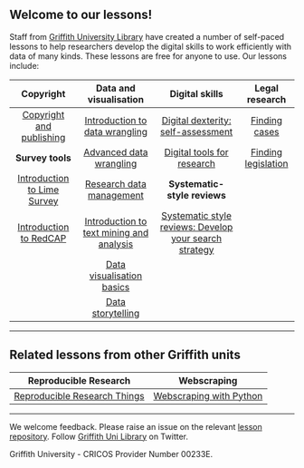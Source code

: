 
## Welcome to our lessons!

Staff from [Griffith University Library](https://www.griffith.edu.au/library) have created a number of self-paced lessons to help researchers develop the digital skills to work efficiently with data of many kinds. These lessons are free for anyone to use. Our lessons include:


| **Copyright** |  **Data and visualisation** | **Digital skills** | **Legal research** |
| :---: | :---: | :---: | :---: |
|[Copyright and publishing](https://griffithunilibrary.github.io/copyright-publishing/#/)| [Introduction to data wrangling](https://griffithunilibrary.github.io/intro-data-wrangle/) | [Digital dexterity: self-assessment](https://griffithunilibrary.github.io/digital-dexterity/)| [Finding cases](https://griffithunilibrary.github.io/finding-cases/#/) |
|**Survey tools** | [Advanced data wrangling](https://griffithunilibrary.github.io/Advanced-data-wrangle/) | [Digital tools for research](https://griffithunilibrary.github.io/digital-tools/) | [Finding legislation](https://griffithunilibrary.github.io/finding-legislation/#/) |
| [Introduction to Lime Survey](https://griffithunilibrary.github.io/limesurvey/) | [Research data management](https://griffithunilibrary.github.io/Research_data_management/) |**Systematic-style reviews** |  |
| [Introduction to RedCAP](https://griffithunilibrary.github.io/redcap/) | [Introduction to text mining and analysis](https://griffithunilibrary.github.io/intro-text-mining-analysis/)| [Systematic style reviews: Develop your search strategy](https://griffithunilibrary.github.io/systematic-review-training/index.html#/) | |
|  | [Data visualisation basics](https://griffithunilibrary.github.io/data-vis-basics/)| |
| | [Data storytelling](https://griffithunilibrary.github.io/data-storytelling/)| |

---------

## Related lessons from other Griffith units

| **Reproducible Research** |  **Webscraping** |
| :---: | :---: |
| [Reproducible Research Things](https://guereslib.github.io/Reproducible-Research-Things/)| [Webscraping with Python](https://gu-eresearch.github.io/web_scraping_workshop/)|

-----------------

We welcome feedback. Please raise an issue on the relevant [lesson repository](https://github.com/orgs/GriffithUniLibrary/repositories). Follow [Griffith Uni Library](https://twitter.com/GriffithLibrary) on Twitter.

Griffith University - CRICOS Provider Number 00233E.

